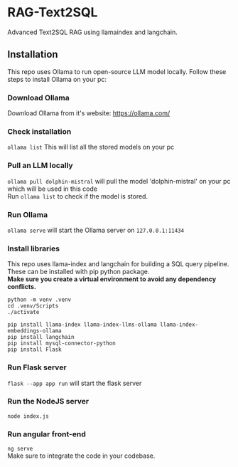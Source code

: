 # RAG-Text2SQL
Advanced Text2SQL RAG using llamaindex and langchain.

## Installation
This repo uses Ollama to run open-source LLM model locally. Follow these steps to install Ollama on your pc:
### Download Ollama 
Download Ollama from it's website: https://ollama.com/
### Check installation
```ollama list``` This will list all the stored models on your pc
### Pull an LLM locally
``ollama pull dolphin-mistral`` will pull the model 'dolphin-mistral' on your pc which will be used in this code<br>
Run ``ollama list`` to check if the model is stored.
### Run Ollama
``ollama serve`` will start the Ollama server on ``127.0.0.1:11434``

### Install libraries
This repo uses llama-index and langchain for building a SQL query pipeline. These can be installed with pip python package.<br>
<b>Make sure you create a virtual environment to avoid any dependency conflicts.</b>
```
python -m venv .venv
cd .venv/Scripts
./activate

pip install llama-index llama-index-llms-ollama llama-index-embeddings-ollama
pip install langchain
pip install mysql-connector-python
pip install Flask
```

### Run Flask server
``flask --app app run`` will start the flask server

### Run the NodeJS server
``node index.js``

### Run angular front-end
``ng serve``<br>
Make sure to integrate the code in your codebase.
